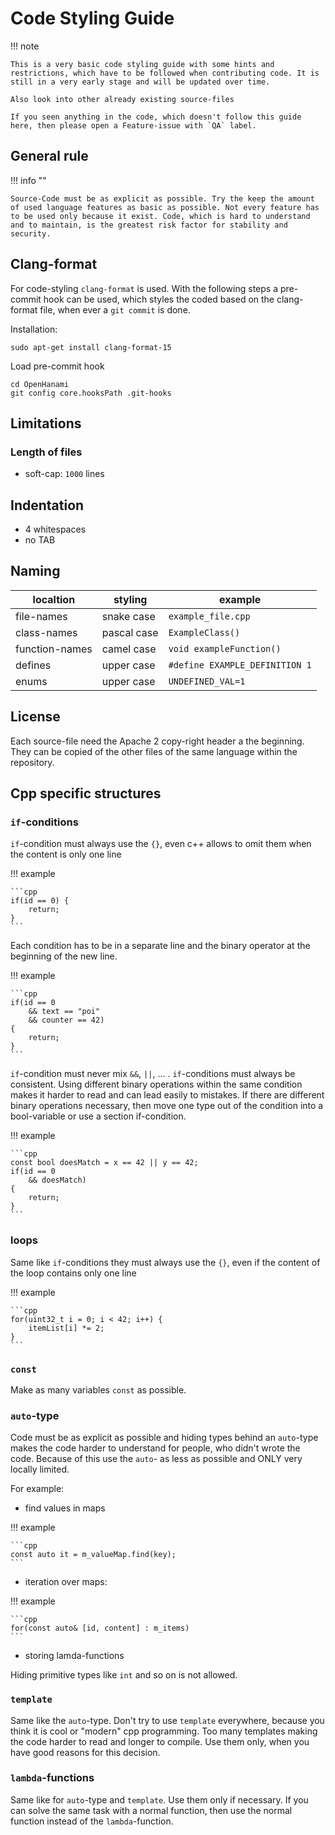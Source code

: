 # Code Styling Guide

!!! note

    This is a very basic code styling guide with some hints and restrictions, which have to be followed when contributing code. It is still in a very early stage and will be updated over time.

    Also look into other already existing source-files

    If you seen anything in the code, which doesn't follow this guide here, then please open a Feature-issue with `QA` label.

## General rule

!!! info ""

    Source-Code must be as explicit as possible. Try the keep the amount of used language features as basic as possible. Not every feature has to be used only because it exist. Code, which is hard to understand and to maintain, is the greatest risk factor for stability and security.

## Clang-format

For code-styling `clang-format` is used. With the following steps a pre-commit hook can be used,
which styles the coded based on the clang-format file, when ever a `git commit` is done.

Installation:

```
sudo apt-get install clang-format-15
```

Load pre-commit hook

```
cd OpenHanami
git config core.hooksPath .git-hooks
```

## Limitations

### Length of files

-   soft-cap: `1000` lines

## Indentation

-   4 whitespaces
-   no TAB

## Naming

| localtion      | styling     | example                        |
| -------------- | ----------- | ------------------------------ |
| file-names     | snake case  | `example_file.cpp`             |
| class-names    | pascal case | `ExampleClass()`               |
| function-names | camel case  | `void exampleFunction()`       |
| defines        | upper case  | `#define EXAMPLE_DEFINITION 1` |
| enums          | upper case  | `UNDEFINED_VAL=1`              |

## License

Each source-file need the Apache 2 copy-right header a the beginning. They can be copied of the
other files of the same language within the repository.

## Cpp specific structures

### `if`-conditions

`if`-condition must always use the `{}`, even c++ allows to omit them when the content is only one
line

!!! example

    ```cpp
    if(id == 0) {
    	return;
    }
    ```

Each condition has to be in a separate line and the binary operator at the beginning of the new
line.

!!! example

    ```cpp
    if(id == 0
    	&& text == "poi"
    	&& counter == 42)
    {
    	return;
    }
    ```

`if`-condition must never mix `&&`, `||`, ... . `if`-conditions must always be consistent. Using
different binary operations within the same condition makes it harder to read and can lead easily to
mistakes. If there are different binary operations necessary, then move one type out of the
condition into a bool-variable or use a section if-condition.

!!! example

    ```cpp
    const bool doesMatch = x == 42 || y == 42;
    if(id == 0
    	&& doesMatch)
    {
    	return;
    }
    ```

### loops

Same like `if`-conditions they must always use the `{}`, even if the content of the loop contains
only one line

!!! example

    ```cpp
    for(uint32_t i = 0; i < 42; i++) {
    	itemList[i] *= 2;
    }
    ```

### `const`

Make as many variables `const` as possible.

### `auto`-type

Code must be as explicit as possible and hiding types behind an `auto`-type makes the code harder to
understand for people, who didn't wrote the code. Because of this use the `auto`- as less as
possible and ONLY very locally limited.

For example:

-   find values in maps

!!! example

    ```cpp
    const auto it = m_valueMap.find(key);
    ```

-   iteration over maps:

!!! example

    ```cpp
    for(const auto& [id, content] : m_items)
    ```

-   storing lamda-functions

Hiding primitive types like `int` and so on is not allowed.

### `template`

Same like the `auto`-type. Don't try to use `template` everywhere, because you think it is cool or
"modern" cpp programming. Too many templates making the code harder to read and longer to compile.
Use them only, when you have good reasons for this decision.

### `lambda`-functions

Same like for `auto`-type and `template`. Use them only if necessary. If you can solve the same task
with a normal function, then use the normal function instead of the `lambda`-function.
